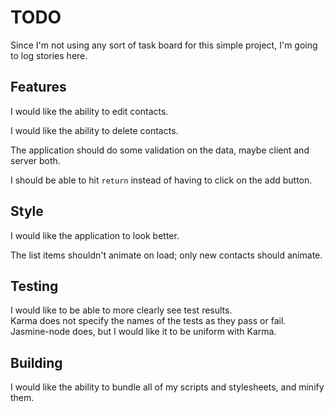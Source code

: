 # TODO

Since I'm not using any sort of task board for this simple project, I'm going to log stories here.

## Features

I would like the ability to edit contacts.

I would like the ability to delete contacts.

The application should do some validation on the data, maybe client and server both.

I should be able to hit `return` instead of having to click on the add button.

## Style

I would like the application to look better.

The list items shouldn't animate on load; only new contacts should animate.

## Testing

I would like to be able to more clearly see test results.  
Karma does not specify the names of the tests as they pass or fail.  
Jasmine-node does, but I would like it to be uniform with Karma.

## Building

I would like the ability to bundle all of my scripts and stylesheets, and minify them.